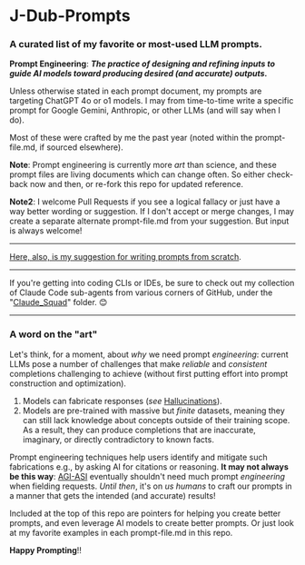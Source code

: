 # J-Dub-Prompts

### A curated list of my favorite or most-used LLM prompts.

**Prompt Engineering**: ***The practice of designing and refining inputs to guide AI models toward producing desired (and accurate) outputs.***

Unless otherwise stated in each prompt document, my prompts are targeting ChatGPT 4o or o1 models.  I may from time-to-time write a specific prompt for Google Gemini, Anthropic, or other LLMs (and will say when I do).

Most of these were crafted by me the past year (noted within the prompt-file.md, if sourced elsewhere).

**Note**: Prompt engineering is currently more *art* than science, and these prompt files are living documents which can change often.  So either check-back now and then, or re-fork this repo for updated reference.

**Note2**: I welcome Pull Requests if you see a logical fallacy or just have a way better wording or suggestion.  If I don't accept or merge changes, I may create a separate alternate prompt-file.md from your suggestion. But input is always welcome!

---

[Here, also, is my suggestion for writing prompts from scratch](https://github.com/J-DubApps/J-Dub-Prompts/blob/main/1-Elements-of-a-Good-Prompt.md).

---


If you're getting into coding CLIs or IDEs, be sure to check out my collection of Claude Code sub-agents from various corners of GitHub, under the "[Claude_Squad](https://github.com/J-DubApps/J-Dub-Prompts/tree/main/Claude_Squad)" folder. 😊

---


### A word on the "art"

Let's think, for a moment, about *why* we need prompt *engineering*: current LLMs pose a number of challenges that make *reliable* and *consistent* completions challenging to achieve (without first putting effort into prompt construction and optimization).

1. Models can fabricate responses (*see* [Hallucinations](https://en.wikipedia.org/wiki/Hallucination_(artificial_intelligence))).
2. Models are pre-trained with massive but *finite* datasets, meaning they can still lack knowledge about concepts outside of their training scope. As a result, they can produce completions that are inaccurate, imaginary, or directly contradictory to known facts.

Prompt engineering techniques help users identify and mitigate such fabrications e.g., by asking AI for citations or reasoning.  **It may not always be this way**: [AGI-ASI](https://en.wikipedia.org/wiki/Artificial_general_intelligence) eventually shouldn't need much prompt *engineering* when fielding requests. *Until then*, it's on *us humans* to craft our prompts in a manner that gets the intended (and accurate) results!

Included at the top of this repo are pointers for helping you create better prompts, and even leverage AI models to create better prompts.  Or just look at my favorite examples in each prompt-file.md in this repo.

**Happy Prompting**!!
